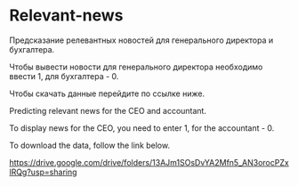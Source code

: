 # Relevant-news

Предсказание релевантных новостей для генерального директора и бухгалтера.

Чтобы вывести новости для генерального директора необходимо ввести 1, для бухгалтера - 0.

Чтобы скачать данные перейдите по ссылке ниже.

Predicting relevant news for the CEO and accountant.

To display news for the CEO, you need to enter 1, for the accountant - 0.

To download the data, follow the link below.

https://drive.google.com/drive/folders/13AJm1SOsDvYA2Mfn5_AN3orocPZxlRQg?usp=sharing
